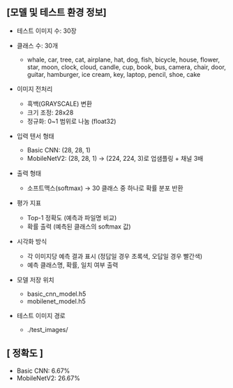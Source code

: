 ## [모델 및 테스트 환경 정보]

- 테스트 이미지 수: 30장
- 클래스 수: 30개
   - whale, car, tree, cat, airplane, hat, dog, fish, bicycle, house,
     flower, star, moon, clock, cloud, candle, cup, book, bus, camera,
     chair, door, guitar, hamburger, ice cream, key, laptop, pencil, shoe, cake

- 이미지 전처리
   - 흑백(GRAYSCALE) 변환
   - 크기 조정: 28x28
   - 정규화: 0~1 범위로 나눔 (float32)

- 입력 텐서 형태
   - Basic CNN: (28, 28, 1)
   - MobileNetV2: (28, 28, 1) → (224, 224, 3)로 업샘플링 + 채널 3배

- 출력 형태
   - 소프트맥스(softmax) → 30 클래스 중 하나로 확률 분포 반환

- 평가 지표
   - Top-1 정확도 (예측과 파일명 비교)
   - 확률 출력 (예측된 클래스의 softmax 값)

- 시각화 방식
   - 각 이미지당 예측 결과 표시 (정답일 경우 초록색, 오답일 경우 빨간색)
   - 예측 클래스명, 확률, 일치 여부 출력

- 모델 저장 위치
   - basic_cnn_model.h5
   - mobilenet_model.h5

- 테스트 이미지 경로
   - ./test_images/


## [ 정확도 ]
- Basic CNN: 6.67%
- MobileNetV2: 26.67%
